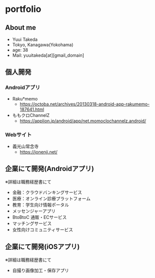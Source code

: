 # portfolio

## About me
- Yuui Takeda
- Tokyo, Kanagawa(Yokohama)
- age: 38
- Mail: yuuitakeda[at][gmail_domain]

## 個人開発
### Androidアプリ
- Raku*memo
  - https://octoba.net/archives/20130318-android-app-rakumemo-187641.html
- ももクロChannelZ
  - https://applion.jp/android/app/net.momoclochannelz.android/

### Webサイト
- 義光山常念寺
  - https://jonenji.net/

## 企業にて開発(Androidアプリ)
※詳細は職務経歴書にて
- 金融：クラウドバンキングサービス
- 医療：オンライン診療プラットフォーム
- 教育：学生向け情報ポータル
- メッセンジャーアプリ
- BtoBtoC 通販・ECサービス
- マッチングサービス
- 女性向けコミュニティサービス

## 企業にて開発(iOSアプリ)
※詳細は職務経歴書にて
- 自撮り画像加工・保存アプリ
